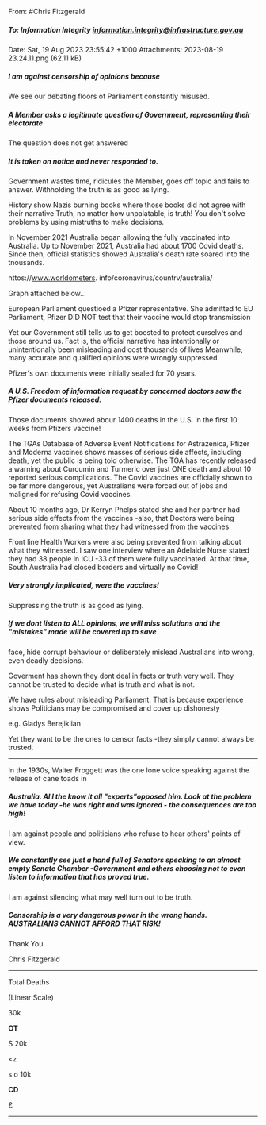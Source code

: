 From: #Chris Fitzgerald
##### To: Information Integrity <information.integrity@infrastructure.gov.au>
Date: Sat, 19 Aug 2023 23:55:42 +1000
Attachments: 2023-08-19 23.24.11.png (62.11 kB)

##### I am against censorship of opinions because

We see our debating floors of Parliament constantly misused.
##### A Member asks a legitimate question of Government, representing their electorate
The question does not get answered
##### It is taken on notice and never responded to.
Government wastes time, ridicules the Member, goes off topic and fails to answer.
Withholding the truth is as good as lying.

History show Nazis burning books where those books did not agree with their narrative
Truth, no matter how unpalatable, is truth!
You don't solve problems by using mistruths to make decisions.

In November 2021 Australia began allowing the fully vaccinated into Australia.
Up to November 2021, Australia had about 1700 Covid deaths.
Since then, official statistics showed Australia's death rate soared into the tnousands.

httos://www.worldometers. info/coronavirus/countrv/australia/

Graph attached below...

European Parliament questioed a Pfizer representative.
She admitted to EU Parliament, Pfizer DID NOT test that their vaccine would stop transmission

Yet our Government still tells us to get boosted to protect ourselves and those around us.
Fact is, the official narrative has intentionally or unintentionally been misleading and cost thousands of lives
Meanwhile, many accurate and qualified opinions were wrongly suppressed.

Pfizer's own documents were initially sealed for 70 years.
##### A U.S. Freedom of information request by concerned doctors saw the Pfizer documents released.
Those documents showed abour 1400 deaths in the U.S. in the first 10 weeks from Pfizers vaccine!

The TGAs Database of Adverse Event Notifications for Astrazenica, Pfizer and Moderna vaccines shows
masses of serious side affects, including death, yet the public is being told otherwise.
The TGA has recently released a warning about Curcumin and Turmeric over just ONE death and about 10
reported serious complications. The Covid vaccines are officially shown to be far more dangerous, yet
Australians were forced out of jobs and maligned for refusing Covid vaccines.

About 10 months ago, Dr Kerryn Phelps stated she and her partner had serious side effects from the
vaccines -also, that Doctors were being prevented from sharing what they had witnessed from the vaccines

Front line Health Workers were also being prevented from talking about what they witnessed.
I saw one interview where an Adelaide Nurse stated they had 38 people in ICU -33 of them were fully
vaccinated. At that time, South Australia had closed borders and virtually no Covid!
##### Very strongly implicated, were the vaccines!

Suppressing the truth is as good as lying.
##### If we dont listen to ALL opinions, we will miss solutions and the "mistakes" made will be covered up to save
face, hide corrupt behaviour or deliberately mislead Australians into wrong, even deadly decisions.

Goverment has shown they dont deal in facts or truth very well.
They cannot be trusted to decide what is truth and what is not.

We have rules about misleading Parliament.
That is because experience shows Politicians may be compromised and cover up dishonesty

e.g. Gladys Berejiklian

Yet they want to be the ones to censor facts -they simply cannot always be trusted.


-----

In the 1930s, Walter Froggett was the one lone voice speaking against the release of cane toads in
##### Australia. Al l the know it all "experts"opposed him. Look at the problem we have today -he was right and was ignored - the consequences are too high!

I am against people and politicians who refuse to hear others' points of view.

##### We constantly see just a hand full of Senators speaking to an almost empty Senate Chamber -Government and others choosing not to even listen to information that has proved true.

I am against silencing what may well turn out to be truth.

##### Censorship is a very dangerous power in the wrong hands. AUSTRALIANS CANNOT AFFORD THAT RISK!

 Thank You

 Chris Fitzgerald


-----

Total Deaths

(Linear Scale)

30k

**OT**

S 20k

<z

s
o 10k

**CD**

£


-----

